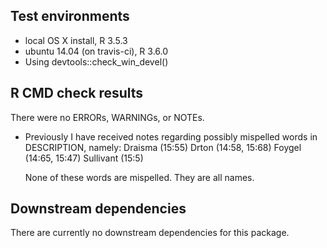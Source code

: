 ## Test environments
* local OS X install, R 3.5.3
* ubuntu 14.04 (on travis-ci), R 3.6.0
* Using devtools::check_win_devel()

## R CMD check results
There were no ERRORs, WARNINGs, or NOTEs.

* Previously I have received notes regarding possibly mispelled words in DESCRIPTION, namely:
  Draisma (15:55)
  Drton (14:58, 15:68)
  Foygel (14:65, 15:47)
  Sullivant (15:5)
  
  None of these words are mispelled. They are all names.

## Downstream dependencies
There are currently no downstream dependencies for this package.
